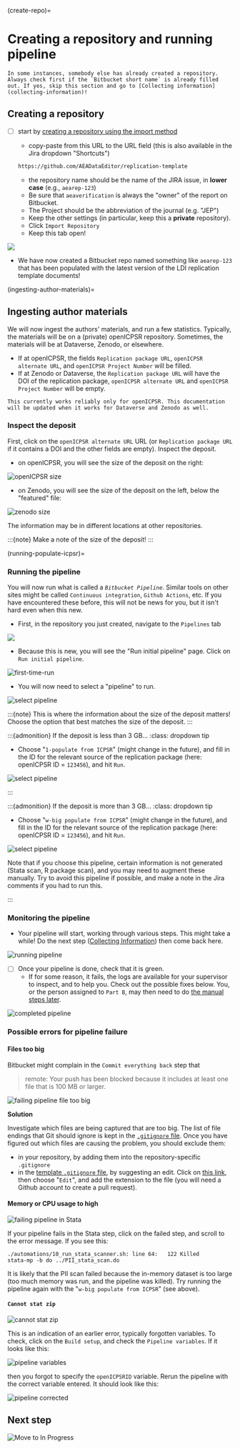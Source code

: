 (create-repo)=
# Creating a repository and running pipeline


```{warning}
In some instances, somebody else has already created a repository. Always check first if the `Bitbucket short name` is already filled out. If yes, skip this section and go to [Collecting information](collecting-information)!
```

## Creating a repository

- [ ] start by [creating a repository using the import method](https://bitbucket.org/repo/import) 
    - copy-paste from this URL to the URL field (this is also available in the Jira dropdown "Shortcuts")

    ```bash
    https://github.com/AEADataEditor/replication-template
    ```

    - the repository name should be the name of the JIRA issue, in **lower case** (e.g., `aearep-123`)
    - Be sure that `aeaverification` is always the "owner" of the report on Bitbucket. 
    - The Project should be the abbreviation of the journal (e.g. "JEP")
    - Keep the other settings (in particular, keep this a **private** repository).
    - Click `Import Repository`
    - Keep this tab open!

![](images/bitbucket_import_blank_2022.png)

- We have now created a Bitbucket repo named something like `aearep-123` that has been populated with the latest version of the LDI replication template documents!

(ingesting-author-materials)=
## Ingesting author materials

We will now ingest the authors' materials, and run a few statistics. Typically, the materials will be on a (private) openICPSR repository. Sometimes, the materials will be at Dataverse, Zenodo, or elsewhere.

- If at openICPSR, the fields `Replication package URL`, `openICPSR alternate URL`, and `openICPSR Project Number` will be filled.
- If at Zenodo or Dataverse, the `Replication package URL` will have the DOI of the replication package, `openICPSR alternate URL` and `openICPSR Project Number` will be empty.


```{note}
This currently works reliably only for openICPSR. This documentation will be updated when it works for Dataverse and Zenodo as well.
```

### Inspect the deposit

First, click on the `openICPSR alternate URL` URL (or `Replication package URL` if it contains a DOI and the other fields are empty). Inspect the deposit.

- on openICPSR, you will see the size of the deposit on the right:

![openICPSR size](images/openicpsr-size-filecount.png)

- on Zenodo, you will see the size of the deposit on the left, below the "featured" file:

![zenodo size](images/zenodo-size-filecount.png)

The information may be in different locations at other repositories. 

:::{note}
Make a note of the size of the deposit!
:::

(running-populate-icpsr)=
### Running the pipeline

You will now run what is called a *`Bitbucket Pipeline`*. Similar tools on other sites might be called `Continuous integration`, `Github Actions`, etc. If you have encountered these before, this will not be news for you, but it isn't hard even when this new.

- First, in the repository you just created, navigate to the `Pipelines` tab

![](images/jira-find-pipelines.png)

- Because this is new, you will see the "Run initial pipeline" page. Click on `Run initial pipeline`.

![first-time-run](images/jira-run-first-pipeline.png)

- You will now need to select a "pipeline" to run. 



![select pipeline](images/jira-select-pipeline.png)


:::{note}
This is where the information about the size of the deposit matters! Choose the option that best matches the size of the deposit.
:::


:::{admonition} If the deposit is less than 3 GB...
:class: dropdown tip

- Choose "`1-populate from ICPSR`" (might change in the future), and fill in the ID for the relevant source of the replication package (here: openICPSR ID = `123456`), and hit `Run`.


![select pipeline](images/jira-run-pipeline-icpsr.png)


:::

:::{admonition} If the deposit is more than 3 GB...
:class: dropdown tip

- Choose "`w-big populate from ICPSR`" (might change in the future), and fill in the ID for the relevant source of the replication package (here: openICPSR ID = `123456`), and hit `Run`.


![select pipeline](images/jira-run-pipeline-icpsr-big.png)

Note that if you choose this pipeline, certain information is not generated (Stata scan, R package scan), and you may need to augment these manually. Try to avoid this pipeline if possible, and make a note in the Jira comments if you had to run this.

:::


### Monitoring the pipeline

- Your pipeline will start, working through various steps. This might take a while! Do the next step ([Collecting Information](collecting-information)) then come back here.

![running pipeline](images/jira-run-pipeline-running.png)

- [ ] Once your pipeline is done, check that it is green.
  - If for some reason, it fails, the logs are available for your supervisor to inspect, and to help you. Check out the possible fixes below. You, or the person assigned to `Part B`, may then need to do [the manual steps later](Manual1).

![completed pipeline](images/jira-run-pipeline-finished.png)

### Possible errors for pipeline failure

#### Files too big

Bitbucket might complain in the `Commit everything back` step that

> remote: Your push has been blocked because it includes at least one file that is 100 MB or larger.

![failing pipeline file too big](images/bitbucket-error-file-too-big.png)

**Solution**

Investigate which files are being captured that are too big. The list of file endings that Git should ignore is kept in the [`.gitignore` file](https://github.com/AEADataEditor/replication-template/blob/master/.gitignore). Once you have figured out which files are causing the problem, you should exclude them:

- in your repository, by adding them into the repository-specific `.gitignore`
- in the [template `.gitignore` file](https://github.com/AEADataEditor/replication-template/blob/master/.gitignore), by suggesting an edit. Click on [this link](https://github.com/AEADataEditor/replication-template/blob/master/.gitignore), then choose "`Edit`", and add the extension to the file (you will need a Github account to create a pull request).

#### Memory or CPU usage to high

![failing pipeline in Stata](images/jira-fail-pipeline-stata.png)

If your pipeline fails in the Stata step, click on the failed step, and scroll to the error message. If you see this:

```
./automations/10_run_stata_scanner.sh: line 64:   122 Killed                  stata-mp -b do ../PII_stata_scan.do
```

It is likely that the PII scan failed because the in-memory dataset is too large (too much memory was run, and the pipeline was killed). Try running the pipeline again with the "`w-big populate from ICPSR`" (see above).

#### `Cannot stat zip`

![cannot stat zip](images/jira-pipeline-error-zip.png)

This is an indication of an earlier error, typically forgotten variables. To check, click on the `Build setup`, and check the `Pipeline variables`. If it looks like this:

![pipeline variables](images/jira-pipeline-error-variables.png)

then you forgot to specify the `openICPSRID` variable. Rerun the pipeline with the correct variable entered. It should look like this:

![pipeline corrected](images/jira-pipeline-error-variables-corrected.png)

## Next step

![Move to In Progress](images/AEA-Data-Editor-Workflow-V3-20240114-short-23.png)
